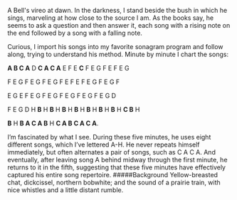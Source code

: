 A Bell's vireo at dawn. In the darkness, I stand beside the bush in which he sings, marveling at how close to the source I am. As the books say, he seems to ask a question and then answer it, each song with a rising note on the end followed by a song with a falling note. 

Curious, I import his songs into my favorite sonagram program and follow along, trying to understand his method. Minute by minute I chart the songs:

**A B C A** D **C A C A** E F E **C** F E G F E F E G 

F E G F E G F E G F E F E F E G F E G F 

E G E F E G F E G F E G F E G F E G D 

F E G D H **B** H **B** H **B** H **B** H **B** H **B** H **B** H **C B** H 

**B** H **B A C A B** H **C A B C A C A**.

I’m fascinated by what I see. During these five minutes, he uses eight different songs, which I’ve lettered A-H. He never repeats himself immediately, but often alternates a pair of songs, such as C A C A. And eventually, after leaving song A behind midway through the first minute, he returns to it in the fifth, suggesting that these five minutes have effectively captured his entire song repertoire. 
#####Background
Yellow-breasted chat, dickcissel, northern bobwhite; and the sound of a prairie train, with nice whistles and a little distant rumble.
